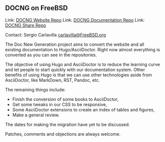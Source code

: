 ## DOCNG on FreeBSD ##

Link: [DOCNG Website Repo](https://gitlab.com/carlavilla/freebsd-hugo-website)
Link: [DOCNG Documentation Repo](https://gitlab.com/carlavilla/freebsd-hugo-documentation)
Link: [DOCNG Share Repo](https://gitlab.com/carlavilla/freebsd-hugo-data)

Contact: Sergio Carlavilla <carlavilla@FreeBSD.org>

The Doc New Generation project aims to convert the website and all
existing documentation to Hugo/AsciiDoctor. Right now almost
everything is converted as you can see in the repositories.

The objective of using Hugo and AsciiDoctor is to reduce the
learning curve and let people to start quickly with our documentation
system. Other benefits of using Hugo is that we can use other
technologies aside from AsciiDoctor, like MarkDown, RST, Pandoc, etc.

The remaining things include:
- Finish the conversion of some books to AsciiDoctor,
- Get some tweaks in our CSS to be responsive,
- Some AsciiDoctor extensions to create an index of tables and figures,
- Make a general review.

The dates for making the migration have yet to be discussed.

Patches, comments and objections are always welcome.
